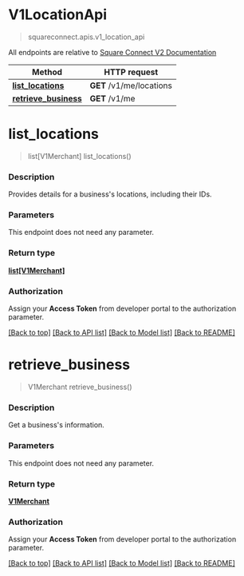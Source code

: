 # V1LocationApi
> squareconnect.apis.v1_location_api

All endpoints are relative to [Square Connect V2 Documentation](https://docs.connect.squareup.com/api/connect/v2/#navsection-endpoints)


Method | HTTP request 
------------- | -------------
[**list_locations**](V1LocationApi.md#list_locations) | **GET** /v1/me/locations
[**retrieve_business**](V1LocationApi.md#retrieve_business) | **GET** /v1/me


# **list_locations**
> list[V1Merchant] list_locations()

### Description

Provides details for a business's locations, including their IDs.

### Parameters
This endpoint does not need any parameter.

### Return type

[**list[V1Merchant]**](V1Merchant.md)

### Authorization

Assign your **Access Token** from developer portal to the authorization parameter.

[[Back to top]](#) [[Back to API list]](../README.md#documentation-for-api-endpoints) [[Back to Model list]](../README.md#documentation-for-models) [[Back to README]](../README.md)

# **retrieve_business**
> V1Merchant retrieve_business()

### Description

Get a business's information.

### Parameters
This endpoint does not need any parameter.

### Return type

[**V1Merchant**](V1Merchant.md)

### Authorization

Assign your **Access Token** from developer portal to the authorization parameter.

[[Back to top]](#) [[Back to API list]](../README.md#documentation-for-api-endpoints) [[Back to Model list]](../README.md#documentation-for-models) [[Back to README]](../README.md)

